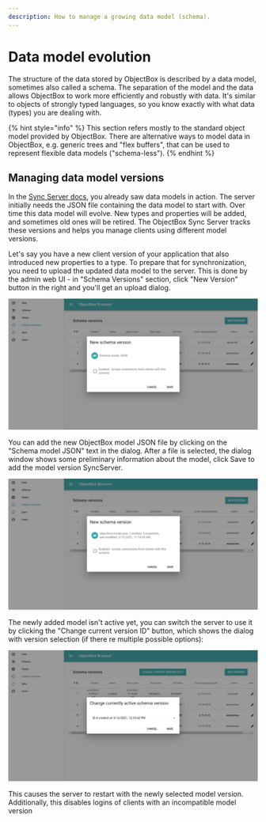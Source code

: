 ```yaml
---
description: How to manage a growing data model (schema).
---
```


# Data model evolution

The structure of the data stored by ObjectBox is described by a data model, sometimes also called a schema. The separation of the model and the data allows ObjectBox to work more efficiently and robustly with data. It's similar to objects of strongly typed languages, so you know exactly with what data (types) you are dealing with.

{% hint style="info" %}
This section refers mostly to the standard object model provided by ObjectBox. There are alternative ways to model data in ObjectBox, e.g. generic trees and "flex buffers", that can be used to represent flexible data models ("schema-less").
{% endhint %}

## Managing data model versions

In the [Sync Server docs](objectbox-sync-server.md), you already saw data models in action. The server initially needs the JSON file containing the data model to start with. Over time this data model will evolve. New types and properties will be added, and sometimes old ones will be retired. The ObjectBox Sync Server tracks these versions and helps you manage clients using different model versions.

Let's say you have a new client version of your application that also introduced new properties to a type. To prepare that for synchronization, you need to upload the updated data model to the server. This is done by the admin web UI - in "Schema Versions" section, click "New Version" button in the right and you'll get an upload dialog.&#x20;

![](<.gitbook/assets/image (8).png>)

You can add the new ObjectBox model JSON file by clicking on the "Schema model JSON" text in the dialog. After a file is selected, the dialog window shows some preliminary information about the model, click Save to add the model version SyncServer.&#x20;

![](<.gitbook/assets/image (6).png>)

The newly added model isn't active yet, you can switch the server to use it by clicking the "Change current version ID" button, which shows the dialog with version selection (if there re multiple possible options):

![](<.gitbook/assets/image (4).png>)

This causes the server to restart with the newly selected model version. Additionally, this disables logins of clients with an incompatible model version
